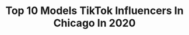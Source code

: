 ---
title: Top 10 Models TikTok Influencers In Chicago In 2020
description: >-
  Find top models TikTok influencers in Chicago in 2020. Most popular hashtags: #fyp #chicago #viral #model.
platform: TikTok
hits: 53
text_top: See the best TikTok profiles on inBeat.
text_bottom: Our database has 53 TikTok influencers like this in Chicago, United States for you to collaborate.
profiles:
  - username: "danithemodel"
    fullname: >-
      Danielle Horace
    bio: >-
      25 yo Model from Chicago
    location: "United States"
    followers: 43300
    engagement: 595
    commentsToLikes: 0.040028
    id: ckbfaslt62cib0j23gm7x3yit
    verified: false
    hashtags: "#xybzca, #duet, #viral, #melanin"
  - username: "marvmore"
    fullname: >-
      Marv
    bio: >-
      I stand in front of tweets/looks like Khalid 📍Boston 26 Y.O 4 Mil likes 🎂😳
    location: "United States"
    followers: 11200
    engagement: 988
    commentsToLikes: 0.016175
    id: ckd09b430bida0j23zlc7azm8
    verified: false
    hashtags: "#greenscreen, #teacher, #twitter, #immuneupvapedown"
  - username: "stronger.vlad"
    fullname: >-
      Vlad
    bio: >-
      📍Chicago | Fitness model 🔥Workouts/advice🔥 Follow for helpful fitness
    location: "United States"
    followers: 46500
    engagement: 548
    commentsToLikes: 0.118416
    id: ck8vw3furnd4o0j78k0pe6f25
    verified: false
    hashtags: "#familyimpression, #fallfashion, #shred, #vanquish"
  - username: "justbrit01"
    fullname: >-
      Just Britt
    bio: >-
      🐰PB Playmate!🐰 FF/EMT 🔥 📍Chicago ❤️Professional model 💋
    location: "United States"
    followers: 61100
    engagement: 1092
    commentsToLikes: 0.030423
    id: ckc8ero2m9yzd0j23te6bjoah
    verified: false
    hashtags: "#babesoftiktok, #wewintogether, #duet, #tiktokfood"
  - username: "paulina_cargirl"
    fullname: >-
      Paulina🤫🇵🇱🏎
    bio: >-
      Car girl🤪 Polishhhh🇵🇱 Model🥵💕🤩 Chicagoooooooo🏙🌇 Snap;Paulina.Masnica
    location: "United States"
    followers: 8103
    engagement: 770
    commentsToLikes: 0.072248
    id: ck83ze7zfzyrm0j78t8wypgec
    verified: false
    hashtags: "#boyfriend, #chicago, #sad, #staystrong"
  - username: "lauraldrin"
    fullname: >-
      lauraldrin
    bio: >-
      Hey 🥰 Spanish model living in 📍Chicago Follow my ig: @lauraldrin
    location: "United States"
    followers: 18200
    engagement: 537
    commentsToLikes: 0.044282
    id: ck9nhf644fz3g0j78osemjvf2
    verified: false
    hashtags: "#transformation, #foxyeyes, #fyp, #ihavenothing"
  - username: "callmebyyourwifesname"
    fullname: >-
      Andrew
    bio: >-
      joker/writer/actor/slut Sickelmedia@gmail.com Venmo: callmebyyourwifesname
    location: "United States"
    followers: 55900
    engagement: 1504
    commentsToLikes: 0.034308
    id: ckbf0gtdem52s0j23gcq0z45e
    verified: false
    hashtags: "#slasher, #spooky, #horror, #halloween"
  - username: "_itsnallely"
    fullname: >-
      _itsnallely
    bio: >-
      Be silly, Be fun - Welcome to my life✨ Follow my ig: _nallelypadilla 📍Chicago
    location: "United States"
    followers: 29000
    engagement: 439
    commentsToLikes: 0.011981
    id: ckczvofxu61jz0j23yg9pp5n9
    verified: false
    hashtags: "#chicago, #motivation, #workout, #trending"
  - username: "maca_pospi"
    fullname: >-
      Maca Marcel
    bio: >-
      Hit me up on instagram and check out my links ⬇️🤪😈
    location: "United States"
    followers: 156100
    engagement: 599
    commentsToLikes: 0.043593
    id: ckacs0m3m7v0s0i78stqtrb9r
    verified: false
    hashtags: "#dating, #instagram, #trending, #relationship"
  - username: "lucerosfineboutique"
    fullname: >-
      LucerosFineBoutique
    bio: >-
      Quinceañeras Paradise✨ IG:LucerosFineBoutique👑💓 Aurora, Illinois📍
    location: "United States"
    followers: 108900
    engagement: 1283
    commentsToLikes: 0.016237
    id: ckbkecrrv51470j23fycixg3p
    verified: false
    hashtags: "#showupshowoff, #quinceanera, #crown, #fy"
---